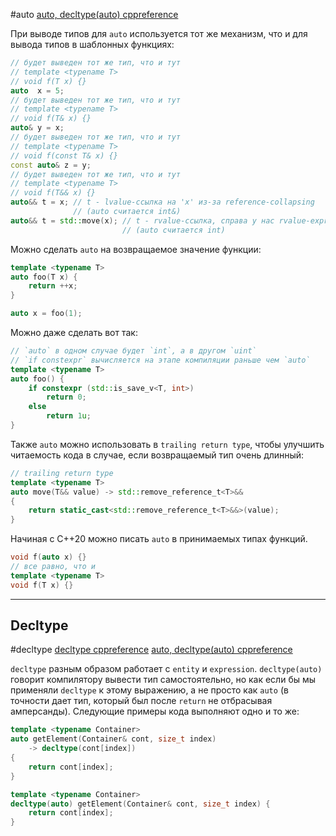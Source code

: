 #auto 
[auto, decltype(auto) cppreference](https://en.cppreference.com/w/cpp/language/auto)

При выводе типов для `auto` используется тот же механизм, что и для вывода типов в шаблонных функциях:
```C++
// будет выведен тот же тип, что и тут
// template <typename T>
// void f(T x) {}
auto  x = 5;
// будет выведен тот же тип, что и тут
// template <typename T>
// void f(T& x) {}
auto& y = x;
// будет выведен тот же тип, что и тут
// template <typename T>
// void f(const T& x) {}
const auto& z = y;
// будет выведен тот же тип, что и тут
// template <typename T>
// void f(T&& x) {}
auto&& t = x; // t - lvalue-ссылка на 'x' из-за reference-collapsing
			  // (auto считается int&)
auto&& t = std::move(x); // t - rvalue-ссылка, справа у нас rvalue-expression
						 // (auto считается int)
```

Можно сделать `auto` на возвращаемое значение функции:
```C++
template <typename T>
auto foo(T x) {
	return ++x;
}

auto x = foo(1);
```

Можно даже сделать вот так:
```C++
// `auto` в одном случае будет `int`, а в другом `uint`
// `if constexpr` вычисляется на этапе компиляции раньше чем `auto`
template <typename T>
auto foo() {
	if constexpr (std::is_save_v<T, int>)
		return 0;
	else
		return 1u;
}
```

Также `auto` можно использовать в `trailing return type`, чтобы улучшить читаемость кода в случае, если возвращаемый тип очень длинный:
```C++
// trailing return type
template <typename T>
auto move(T&& value) -> std::remove_reference_t<T>&&
{
	return static_cast<std::remove_reference_t<T>&&>(value);
}
```

Начиная с C++20 можно писать `auto` в принимаемых типах функций.
```C++
void f(auto x) {}
// все равно, что и
template <typename T>
void f(T x) {}
```

---
## Decltype
#decltype
[decltype cppreference](https://en.cppreference.com/w/cpp/language/decltype)
[auto, decltype(auto) cppreference](https://en.cppreference.com/w/cpp/language/auto)

`decltype` разным образом работает с `entity` и `expression`.  `decltype(auto)` говорит компилятору вывести тип самостоятельно, но как если бы мы применяли `decltype` к этому выражению, а не просто как `auto` (в точности дает тип, который был после `return` не отбрасывая амперсанды). Следующие примеры кода выполняют одно и то же:
```C++
template <typename Container>
auto getElement(Container& cont, size_t index)
    -> decltype(cont[index])
{
    return cont[index];
}

template <typename Container>
decltype(auto) getElement(Container& cont, size_t index) {
    return cont[index];
}
```

